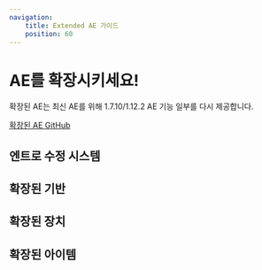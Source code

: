 ```yaml
---
navigation:
    title: Extended AE 가이드
    position: 60
---
```


# AE를 확장시키세요!

확장된 AE는 최신 AE를 위해 1.7.10/1.12.2 AE 기능 일부를 다시 제공합니다.

[확장된 AE GitHub](https://github.com/GlodBlock/expatternprovider)

## 엔트로 수정 시스템
<CategoryIndex category="entro system"></CategoryIndex>

## 확장된 기반
<CategoryIndex category="extended foundation"></CategoryIndex>

## 확장된 장치
<CategoryIndex category="extended devices"></CategoryIndex>

## 확장된 아이템
<CategoryIndex category="extended items"></CategoryIndex>